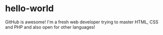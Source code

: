 # hello-world
GitHub is awesome!
I'm a fresh web developer trying to master HTML, CSS and PHP and also open for other languages!
